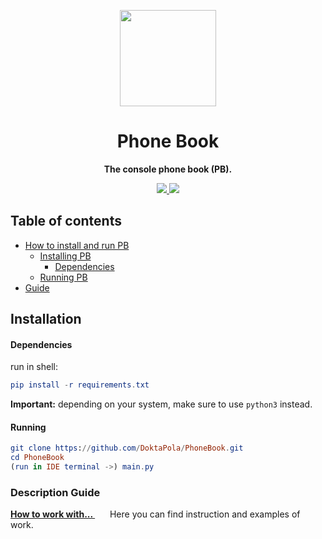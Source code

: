 <p align="center">
  <img src="https://i.imgur.com/yDW4uPq.png" width="154">
  <h1 align="center">Phone Book</h1>
  <p align="center"> <b>The console phone book (PB).</b><p>
  <p align="center">
	    <a href="https://www.python.org/">
    <img src="https://img.shields.io/badge/built%20with-Python3-ff4500.svg" />
        </a>
        <a href="https://pandas.pydata.org/">
    <img src="https://img.shields.io/badge/build%20with-pandas-ffff00.svg" />
        </a>
</p>


## Table of contents
- [How to install and run PB](#installation)
  * [Installing PB](#installation)
	* [Dependencies](#dependencies)
  * [Running PB](#running)
- [Guide](#guide)

## **Installation**

#### Dependencies

run in shell:
```elm
pip install -r requirements.txt
```
__Important:__ depending on your system, make sure to use `python3` instead.


#### Running

```elm
git clone https://github.com/DoktaPola/PhoneBook.git
cd PhoneBook
(run in IDE terminal ->) main.py      
```

### Description Guide

**[How to work with... ](https://drive.google.com/file/d/1Xs_sW4NxWGHz5Nu11jbHwpfe4wsLeFTn/view?usp=sharing ) &nbsp;&nbsp;&nbsp;&nbsp;&nbsp;&nbsp;**
Here you can find instruction and examples of work.
